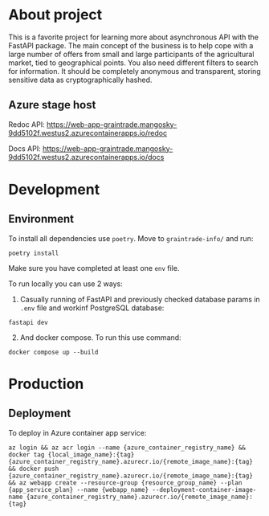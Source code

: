 # About project
This is a favorite project for learning more about asynchronous API with the FastAPI package. The main concept of the business is to help cope with a large number of offers from small and large participants of the agricultural market, tied to geographical points. You also need different filters to search for information.
It should be completely anonymous and transparent, storing sensitive data as cryptographically hashed.

## Azure stage host
Redoc API: <https://web-app-graintrade.mangosky-9dd5102f.westus2.azurecontainerapps.io/redoc>

Docs API: <https://web-app-graintrade.mangosky-9dd5102f.westus2.azurecontainerapps.io/docs>

# Development
## Environment
To install all dependencies use `poetry`. Move to `graintrade-info/` and run:
```
poetry install
```
Make sure you have completed at least one `env` file.

To run locally you can use 2 ways:

1. Casually running of FastAPI and previously checked database params in `.env` file and workinf PostgreSQL database:
```
fastapi dev
```
2. And docker compose. To run this use command:
```
docker compose up --build
```

# Production
## Deployment
To deploy in Azure container app service:
```
az login && az acr login --name {azure_container_registry_name} && docker tag {local_image_name}:{tag} {azure_container_registry_name}.azurecr.io/{remote_image_name}:{tag} && docker push {azure_container_registry_name}.azurecr.io/{remote_image_name}:{tag} && az webapp create --resource-group {resource_group_name} --plan {app_service_plan} --name {webapp_name} --deployment-container-image-name {azure_container_registry_name}.azurecr.io/{remote_image_name}:{tag}
```
